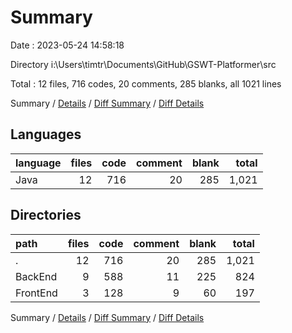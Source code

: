 # Summary

Date : 2023-05-24 14:58:18

Directory i:\\Users\\timtr\\Documents\\GitHub\\GSWT-Platformer\\src

Total : 12 files,  716 codes, 20 comments, 285 blanks, all 1021 lines

Summary / [Details](details.md) / [Diff Summary](diff.md) / [Diff Details](diff-details.md)

## Languages
| language | files | code | comment | blank | total |
| :--- | ---: | ---: | ---: | ---: | ---: |
| Java | 12 | 716 | 20 | 285 | 1,021 |

## Directories
| path | files | code | comment | blank | total |
| :--- | ---: | ---: | ---: | ---: | ---: |
| . | 12 | 716 | 20 | 285 | 1,021 |
| BackEnd | 9 | 588 | 11 | 225 | 824 |
| FrontEnd | 3 | 128 | 9 | 60 | 197 |

Summary / [Details](details.md) / [Diff Summary](diff.md) / [Diff Details](diff-details.md)